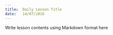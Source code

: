```yaml
---
title:  Daily Lesson Title
date:   14/07/2016
---
```


Write lesson contents using Markdown format here